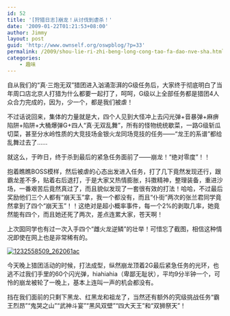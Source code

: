 ```yaml
---
id: 52
title: '[狩猎日志]崩龙！从讨伐到虐杀！'
date: '2009-01-22T01:21:53+08:00'
author: Jimmy
layout: post
guid: 'http://www.ownself.org/oswpblog/?p=33'
permalink: /2009/shou-lie-ri-zhi-beng-long-cong-tao-fa-dao-nve-sha.html
categories:
    - 趣味
---
```


自从我们的“真·三炮无双”猎团进入汹涌澎湃的G级任务后，大家终于彻底明白了当年周口店北京人打猎为什么都要一起打了，呵呵，G级以上全部任务都是猎团4人众合力完成的，因为，少一个，都是我们被虐！

不过话说回来，集体的力量就是大，四个人见到大怪冲上去闪光弹+音暴弹+麻痹陷阱+陷阱+大桶爆弹G+四人“真·无双乱舞”，所有的怪物统统歇菜，一路G级斩瓜切菜，甚至分水岭性质的大竞技场金银火龙同场竞技的任务——“龙王的系谱”都给乱舞过去了……

就这么，于昨日，终于杀到最后的紧急任务面前了——崩龙！“绝对零度”！！

抱着瞧瞧BOSS模样，然后被虐的心态出发进入任务，打了几下竟然发现还行，跟霸龙差不多，贴着右后退打，于是大家又热情膨胀，抖擞精神，整理装备，重进沙场，一番艰苦后竟然真过了，而且貌似发现了一套很有效的打法！哈哈，不过最后奖励他们三个人都有“崩天玉”拿，我一个都没有，而且“仆街”两次的张兰君同学竟然拿到了四个“崩天玉”！！这绝对是超小概率事件，每一个2%的剥取几率，她竟然能有四个，而且她还死了两次，差点连累大家，苍天啊！

上次囡同学也有过一次入手四个“雌火龙逆鳞”的壮举！可惜忘了截图，相信这种情况即使在网上也是非常稀有的。

[![1232558509_262061ac](/wp-content/uploads/2012/04/1232558509_262061ac_thumb.jpg "1232558509_262061ac")](/wp-content/uploads/2012/04/1232558509_262061ac.jpg)

今天晚上猎团活动的时候，打法成型，纵然崩龙顶着2G最后紧急任务的光环，也逃不过我们手里的60个闪光弹，hiahiahia（卑鄙无耻状），平均9分半钟一个，可怜的崩龙被轮了一晚上，基本上连叫一声的机会都没有。

挡在我们面前的只剩下黑龙、红黑龙和祖龙了，当然还有额外的究级挑战任务“霸王烈昂”“鬼哭之山”“武神斗宴”“黑风双壁”“四大天王”和“双狮祭天”！
